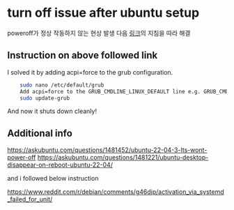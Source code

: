 # turn off issue after ubuntu setup

poweroff가 정상 작동하지 않는 현상 발생
다음 [링크](https://askubuntu.com/questions/1467524/shutdown-not-completing-cleanly-on-ubuntu-22-04)의 지침을 따라 해결

## Instruction on above followed link

I solved it by adding acpi=force to the grub configuration.

```bash
    sudo nano /etc/default/grub
    Add acpi=force to the GRUB_CMDLINE_LINUX_DEFAULT line e.g. GRUB_CMDLINE_LINUX_DEFAULT="quiet splash acpi=force"
    sudo update-grub
```

And now it shuts down cleanly!

## Additional info

<https://askubuntu.com/questions/1481452/ubuntu-22-04-3-lts-wont-power-off>
<https://askubuntu.com/questions/1481221/ubuntu-desktop-disappear-on-reboot-ubuntu-22-04/>

and i followed below instruction

<https://www.reddit.com/r/debian/comments/g46dip/activation_via_systemd_failed_for_unit/>